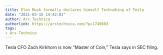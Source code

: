 ```yaml
---
title: Elon Musk formally declares himself Technoking of Tesla
date: "2021-03-15 14:42:02"
author: Ars Technica
authorlink: https://arstechnica.com/?p=1749603
tags:
- Ars-Technica
---
```

Tesla CFO Zach Kirkhorn is now "Master of Coin," Tesla says in SEC filing.